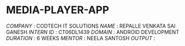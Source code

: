 # MEDIA-PLAYER-APP
*COMPANY* : CODTECH IT SOLUTIONS 
*NAME* : REPALLE VENKATA SAI GANESH
*INTERN ID* : CT06DL1439
*DOMAIN* : ANDROID DEVELOPMENT 
*DURATION* : 6 WEEKS
*MENTOR* : NEELA SANTOSH
*OUTPUT* : 
